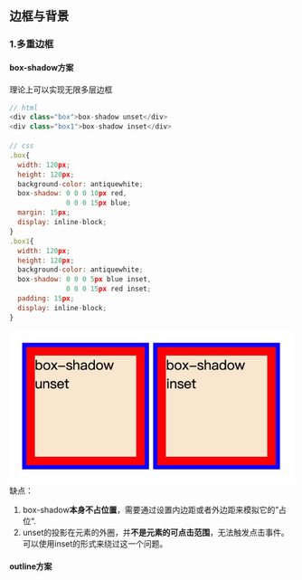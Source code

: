 ## 边框与背景

### 1.多重边框
#### box-shadow方案
理论上可以实现无限多层边框
```js
// html
<div class="box">box-shadow unset</div>
<div class="box1">box-shadow inset</div>

// css
.box{
  width: 120px;
  height: 120px;
  background-color: antiquewhite;
  box-shadow: 0 0 0 10px red,
              0 0 0 15px blue;
  margin: 15px;
  display: inline-block;
}
.box1{
  width: 120px;
  height: 120px;
  background-color: antiquewhite;
  box-shadow: 0 0 0 5px blue inset,
              0 0 0 15px red inset;
  padding: 15px;
  display: inline-block;
}
```
![boxShadow.png](./images/boxShadow.jpg)
缺点：
1. box-shadow**本身不占位置**，需要通过设置内边距或者外边距来模拟它的”占位“.
2. unset的投影在元素的外圈，并**不是元素的可点击范围**，无法触发点击事件。可以使用inset的形式来绕过这一个问题。

#### outline方案